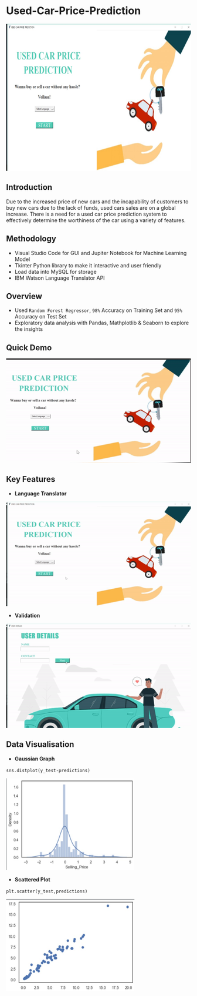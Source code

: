 # Used-Car-Price-Prediction

<img src="Images/DemoPage1.jpg" width="750" height="400">

## Introduction
Due to the increased price of new cars and the incapability of customers to buy new cars due to the lack of funds, used cars sales are on a global increase.
There is a need for a used car price prediction system to effectively determine the worthiness of the car using a variety of features.

## Methodology
- Visual Studio Code for GUI and Jupiter Notebook for Machine Learning Model
- Tkinter Python library to make it interactive and user friendly
- Load data into MySQL for storage
- IBM Watson Language Translator API

## Overview
- Used `Random Forest Regressor`, `98%` Accuracy on Training Set and `95%` Accuracy on Test Set
- Exploratory data analysis with Pandas, Mathplotlib & Seaborn to explore the insights

## Quick Demo
![Demo](Images/QuickDemo.gif)

## Key Features
- **Language Translator**

![Demo](Images/Language_translateor.gif)

- **Validation**

![Demo](Images/Validation.gif)

## Data Visualisation
- **Gaussian Graph**

`sns.distplot(y_test-predictions)`

<img src="Images/GaussianGraph.jpg" width="350" height="250">

- **Scattered Plot**


`plt.scatter(y_test,predictions)`

<img src="Images/Clustering.jpg" width="350" height="250">


